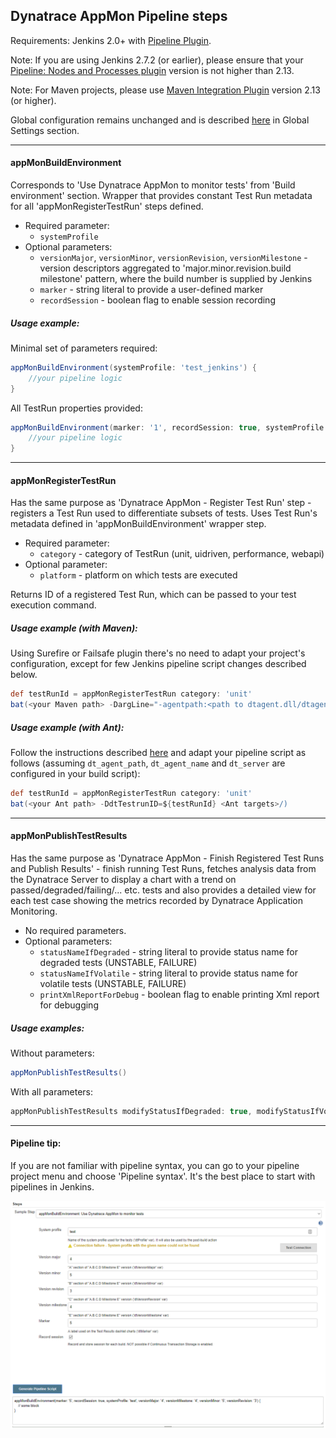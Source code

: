 Dynatrace AppMon Pipeline steps
-------------------------------
Requirements: Jenkins 2.0+ with <a href="https://wiki.jenkins.io/display/JENKINS/Pipeline+Plugin">Pipeline Plugin</a>.

Note: If you are using Jenkins 2.7.2 (or earlier), please ensure that your <a href="https://wiki.jenkins.io/display/JENKINS/Pipeline+Nodes+and+Processes+Plugin">Pipeline: Nodes and Processes plugin</a> version is not higher than 2.13.

Note: For Maven projects, please use <a href="https://wiki.jenkins.io/display/JENKINS/Maven+Project+Plugin">Maven Integration Plugin</a> version 2.13 (or higher).

Global configuration remains unchanged and is described [here](README.MD) in Global Settings section.

---
#### **appMonBuildEnvironment**
Corresponds to 'Use Dynatrace AppMon to monitor tests' from 'Build environment' section. Wrapper that provides constant Test Run metadata for all 'appMonRegisterTestRun' steps defined.

* Required parameter:
    * `systemProfile`
* Optional parameters:
    * `versionMajor`, `versionMinor`, `versionRevision`, `versionMilestone` - version descriptors aggregated to 'major.minor.revision.build milestone' pattern, where the build number is supplied by Jenkins
    * `marker` - string literal to provide a user-defined marker
    * `recordSession` - boolean flag to enable session recording


##### Usage example:
Minimal set of parameters required:

```groovy
appMonBuildEnvironment(systemProfile: 'test_jenkins') {
    //your pipeline logic
}
```
All TestRun properties provided:
```groovy
appMonBuildEnvironment(marker: '1', recordSession: true, systemProfile: 'test_jenkins', versionMajor: '5', versionMilestone: '2', versionMinor: '4', versionRevision: '3') {
    //your pipeline logic
}
```
---
#### **appMonRegisterTestRun**
Has the same purpose as 'Dynatrace AppMon - Register Test Run' step - registers a Test Run used to differentiate subsets of tests. Uses Test Run's metadata defined in 'appMonBuildEnvironment' wrapper step.

* Required parameter:
    * `category` - category of TestRun (unit, uidriven, performance, webapi)
* Optional parameter:
    * `platform` - platform on which tests are executed

Returns ID of a registered Test Run, which can be passed to your test execution command.
##### Usage example (with Maven):
Using Surefire or Failsafe plugin there's no need to adapt your project's configuration, except for few Jenkins pipeline script changes described below.

```groovy
def testRunId = appMonRegisterTestRun category: 'unit'
bat(<your Maven path> -DargLine="-agentpath:<path to dtagent.dll/dtagent.so>=name=<agent name>,server=<host[:port]>,loglevel=warning,optionTestRunIdJava=${testRunId}" <your Maven goals>/)
```


##### Usage example (with Ant):


Follow the instructions described [here](example-ant-with-jenkins.md) and adapt your pipeline script as follows (assuming `dt_agent_path`, `dt_agent_name` and `dt_server` are configured in your build script):
```groovy
def testRunId = appMonRegisterTestRun category: 'unit'
bat(<your Ant path> -DdtTestrunID=${testRunId} <Ant targets>/)
```
---
#### **appMonPublishTestResults**
Has the same purpose as 'Dynatrace AppMon - Finish Registered Test Runs and Publish Results' -  finish running Test Runs, fetches analysis data from the Dynatrace Server to display a chart with a trend on passed/degraded/failing/... etc. tests and also provides a detailed view for each test case showing the metrics recorded by Dynatrace Application Monitoring.

* No required parameters.
* Optional parameters:
    * `statusNameIfDegraded` - string literal to provide status name for degraded tests (UNSTABLE, FAILURE)
    * `statusNameIfVolatile` - string literal to provide status name for volatile tests (UNSTABLE, FAILURE)
    * `printXmlReportForDebug` - boolean flag to enable printing Xml report for debugging

##### Usage examples:

Without parameters:
```groovy
appMonPublishTestResults()
```
With all parameters:
```groovy
appMonPublishTestResults modifyStatusIfDegraded: true, modifyStatusIfVolatile: true, printXmlReportForDebug: true, statusNameIfDegraded: 'UNSTABLE', statusNameIfVolatile: 'UNSTABLE'
```
---
#### Pipeline tip:
If you are not familiar with pipeline syntax, you can go to your pipeline project menu and choose 'Pipeline syntax'. It's the best place to start with pipelines in Jenkins.

<img src="/img/conf/pipeline_syntax.png" />